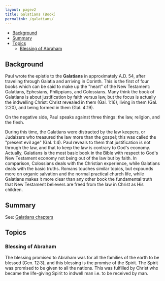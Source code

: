 ```yaml
---
layout: pagev2
title: Galatians (Book)
permalink: /galatians/
---
```

- [Background](#background)
- [Summary](#summary)
- [Topics](#topics)
  - [Blessing of Abraham](#blessing-of-abraham)

## Background

Paul wrote the epistle to the **Galatians** in approximately A.D. 54, after traveling through Galatia and arriving in Corinth. This is the first of four books which can be said to make up the "heart" of the New Testament: Galatians, Ephesians, Philippians, and Colossians. Many think the book of Galatians is about justification by faith versus law, but the focus is actually the indwelling Christ: Christ revealed in them (Gal. 1:16), living in them (Gal. 2:20), and being formed in them (Gal. 4:19).

On the negative side, Paul speaks against three things: the law, religion, and the flesh.

During this time, the Galatians were distracted by the law keepers, or Judaizers who treasured the law more than the gospel; this was called the "present evil age" (Gal. 1:4). Paul reveals to them that justification is not through the law, and that to keep the law is contrary to God's economy. Actually, Galatians is the most basic book in the Bible with respect to God's New Testament economy not being out of the law but by faith. In comparison, Colossians deals with the Christian experience, while Galatians deals with the basic truths. Romans touches similar topics, but expounds more on organic salvation and the normal practical church life, while Galatians makes it more clear than any other book the fundamental truth that New Testament believers are freed from the law in Christ as His children.

## Summary

See: [Galatians chapters](../galatians_chapters)

## Topics

### Blessing of Abraham

The blessing promised to Abraham was for all the families of the earth to be blessed (Gen. 12:3), and this blessing is the promise of the Spirit. The Spirit was promised to be given to all the nations. This was fulfilled by Christ who became the life-giving Spirit to indwell man i.e. to be received by man. 